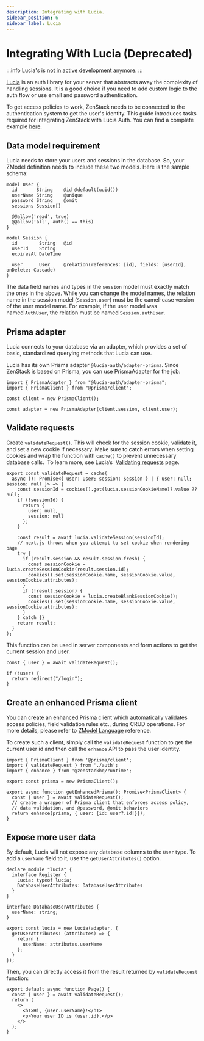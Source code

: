 ```yaml
---
description: Integrating with Lucia.
sidebar_position: 6
sidebar_label: Lucia
---
```


# Integrating With Lucia (Deprecated)

:::info
Lucia's is [not in active development anymore](https://github.com/lucia-auth/lucia/discussions/1714).
:::

[Lucia](https://lucia-auth.com/) is an auth library for your server that abstracts away the complexity of handling sessions. It is a good choice if you need to add custom logic to the auth flow or use email and password authentication.  

To get access policies to work, ZenStack needs to be connected to the authentication system to get the user's identity. This guide introduces tasks required for integrating ZenStack with Lucia Auth. You can find a complete example [here](https://github.com/zenstackhq/sample-luciaAuth-nextjs). 

## Data model requirement

Lucia needs to store your users and sessions in the database. So, your ZModel definition needs to include these two models. Here is the sample schema:

```zmodel title='/schema.zmodel'
model User {
  id       String    @id @default(uuid())
  userName String    @unique
  password String    @omit
  sessions Session[]

  @@allow('read', true)
  @@allow('all', auth() == this)
}

model Session {
  id        String   @id
  userId    String
  expiresAt DateTime

  user      User     @relation(references: [id], fields: [userId], onDelete: Cascade)
}
```

The data field names and types in the `session` model must exactly match the ones in the above. While you can change the model names, the relation name in the session model (`Session.user`) must be the camel-case version of the user model name. For example, if the user model was named `AuthUser`, the relation must be named `Session.authUser`.

## Prisma adapter

Lucia connects to your database via an adapter, which provides a set of basic, standardized querying methods that Lucia can use.

Lucia has its own Prisma adapter `@lucia-auth/adapter-prisma`. Since ZenStack is based on Prisma, you can use PrismaAdapter for the job:

```tsx title='/lib/auth.ts'
import { PrismaAdapter } from "@lucia-auth/adapter-prisma";
import { PrismaClient } from "@prisma/client";

const client = new PrismaClient();

const adapter = new PrismaAdapter(client.session, client.user);
```

## Validate requests

Create `validateRequest()`. This will check for the session cookie, validate it, and set a new cookie if necessary. Make sure to catch errors when setting cookies and wrap the function with `cache()` to prevent unnecessary database calls.  To learn more, see Lucia’s  [Validating requests](https://lucia-auth.com/guides/validate-session-cookies/nextjs-app) page.

```tsx title='/lib/auth.ts'
export const validateRequest = cache(
  async (): Promise<{ user: User; session: Session } | { user: null; session: null }> => {
    const sessionId = cookies().get(lucia.sessionCookieName)?.value ?? null;
    if (!sessionId) {
      return {
        user: null,
        session: null
      };
    }

    const result = await lucia.validateSession(sessionId);
    // next.js throws when you attempt to set cookie when rendering page
    try {
      if (result.session && result.session.fresh) {
        const sessionCookie = lucia.createSessionCookie(result.session.id);
        cookies().set(sessionCookie.name, sessionCookie.value, sessionCookie.attributes);
      }
      if (!result.session) {
        const sessionCookie = lucia.createBlankSessionCookie();
        cookies().set(sessionCookie.name, sessionCookie.value, sessionCookie.attributes);
      }
    } catch {}
    return result;
  }
);
```

This function can be used in server components and form actions to get the current session and user.

```tsx title='/app/page.tsx'
const { user } = await validateRequest();

if (!user) {
  return redirect("/login");
}
```

## Create an enhanced Prisma client

You can create an enhanced Prisma client which automatically validates access policies, field validation rules etc., during CRUD operations. For more details, please refer to [ZModel Language](https://zenstack.dev/docs/reference/zmodel-language) reference.

To create such a client,  simply call the `validateRequest` function to get the current user id and then call the `enhance` API to pass the user identity.

```tsx title='/lib/db.ts'
import { PrismaClient } from '@prisma/client';
import { validateRequest } from './auth';
import { enhance } from '@zenstackhq/runtime';

export const prisma = new PrismaClient();

export async function getEnhancedPrisma(): Promise<PrismaClient> {
  const { user } = await validateRequest();
  // create a wrapper of Prisma client that enforces access policy,
  // data validation, and @password, @omit behaviors
  return enhance(prisma, { user: {id: user?.id!}});
}
```

## Expose more user data

By default, Lucia will not expose any database columns to the `User` type. To add a `userName` field to it, use the `getUserAttributes()` option.

```tsx title='/lib/auth.ts'
declare module "lucia" {
  interface Register {
    Lucia: typeof lucia;
    DatabaseUserAttributes: DatabaseUserAttributes
  }
}

interface DatabaseUserAttributes {
  userName: string;
}

export const lucia = new Lucia(adapter, {
  getUserAttributes: (attributes) => {
    return {
      userName: attributes.userName
    };
  }
});
```

Then, you can directly access it from the result returned by `validateRequest` function:

```tsx title='/app/page.tsx'
export default async function Page() {
  const { user } = await validateRequest();	
  return (
    <>
      <h1>Hi, {user.userName}!</h1>
      <p>Your user ID is {user.id}.</p>
    </>
  );
}
```
